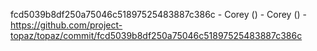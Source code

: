 fcd5039b8df250a75046c51897525483887c386c - Corey () - Corey () - https://github.com/project-topaz/topaz/commit/fcd5039b8df250a75046c51897525483887c386c
